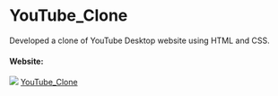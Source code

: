 ﻿# YouTube_Clone
Developed a clone of YouTube Desktop website using HTML and CSS.
<h4>Website:</h4>
<img src="https://toppng.com/uploads/preview/like-png-youtube-image-black-and-white-youtube-logo-11562934763iodizqbykm.png">
<a href="https://bhaviknetam.github.io/YouTube_Clone/">YouTube_Clone</a>
